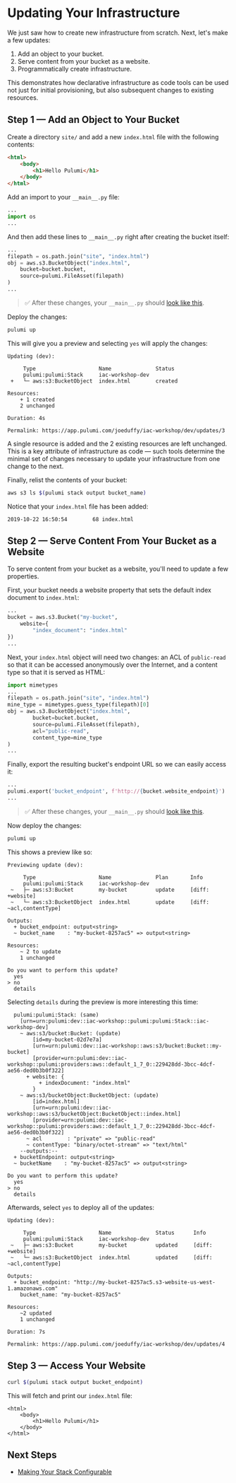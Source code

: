 # Updating Your Infrastructure

We just saw how to create new infrastructure from scratch. Next, let's make a few updates:

1. Add an object to your bucket.
2. Serve content from your bucket as a website.
3. Programmatically create infrastructure.

This demonstrates how declarative infrastructure as code tools can be used not just for initial provisioning, but also subsequent changes to existing resources.

## Step 1 &mdash; Add an Object to Your Bucket

Create a directory `site/` and add a new `index.html` file with the following contents:

```html
<html>
    <body>
        <h1>Hello Pulumi</h1>
    </body>
</html>
```

Add an import to your `__main__.py` file:

```python
...
import os
...
```

And then add these lines to `__main__.py` right after creating the bucket itself:

```python
...
filepath = os.path.join("site", "index.html")
obj = aws.s3.BucketObject("index.html",
    bucket=bucket.bucket,
    source=pulumi.FileAsset(filepath)
)
...
```

> :white_check_mark: After these changes, your `__main__.py` should [look like this](./code/04-updating-your-infrastructure/step1.py).

Deploy the changes:

```bash
pulumi up
```

This will give you a preview and selecting `yes` will apply the changes:

```
Updating (dev):

     Type                    Name              Status
     pulumi:pulumi:Stack     iac-workshop-dev
 +   └─ aws:s3:BucketObject  index.html        created

Resources:
    + 1 created
    2 unchanged

Duration: 4s

Permalink: https://app.pulumi.com/joeduffy/iac-workshop/dev/updates/3
```

A single resource is added and the 2 existing resources are left unchanged. This is a key attribute of infrastructure as code &mdash; such tools determine the minimal set of changes necessary to update your infrastructure from one change to the next.

Finally, relist the contents of your bucket:

```bash
aws s3 ls $(pulumi stack output bucket_name)
```

Notice that your `index.html` file has been added:

```
2019-10-22 16:50:54        68 index.html
```

## Step 2 &mdash; Serve Content From Your Bucket as a Website

To serve content from your bucket as a website, you'll need to update a few properties.

First, your bucket needs a website property that sets the default index document to `index.html`:

```python
...
bucket = aws.s3.Bucket("my-bucket",
    website={
        "index_document": "index.html"
})
...
```

Next, your `index.html` object will need two changes: an ACL of `public-read` so that it can be accessed anonymously over the Internet, and a content type so that it is served as HTML:

```python
import mimetypes
...
filepath = os.path.join("site", "index.html")
mine_type = mimetypes.guess_type(filepath)[0]
obj = aws.s3.BucketObject("index.html",
        bucket=bucket.bucket,
        source=pulumi.FileAsset(filepath),
        acl="public-read",
        content_type=mine_type
)
...
```

Finally, export the resulting bucket's endpoint URL so we can easily access it:

```python
...
pulumi.export('bucket_endpoint', f'http://{bucket.website_endpoint}')
...
```

> :white_check_mark: After these changes, your `__main__.py` should [look like this](./code/04-updating-your-infrastructure/step2.py).

Now deploy the changes:

```bash
pulumi up
```

This shows a preview like so:

```
Previewing update (dev):

     Type                    Name              Plan       Info
     pulumi:pulumi:Stack     iac-workshop-dev
 ~   ├─ aws:s3:Bucket        my-bucket         update     [diff: +website]
 ~   └─ aws:s3:BucketObject  index.html        update     [diff: ~acl,contentType]

Outputs:
  + bucket_endpoint: output<string>
  ~ bucket_name    : "my-bucket-8257ac5" => output<string>

Resources:
    ~ 2 to update
    1 unchanged

Do you want to perform this update?
  yes
> no
  details
```

Selecting `details` during the preview is more interesting this time:

```
  pulumi:pulumi:Stack: (same)
    [urn=urn:pulumi:dev::iac-workshop::pulumi:pulumi:Stack::iac-workshop-dev]
    ~ aws:s3/bucket:Bucket: (update)
        [id=my-bucket-02d7e7a]
        [urn=urn:pulumi:dev::iac-workshop::aws:s3/bucket:Bucket::my-bucket]
        [provider=urn:pulumi:dev::iac-workshop::pulumi:providers:aws::default_1_7_0::229428dd-3bcc-4dcf-ae56-ded0b3b0f322]
      + website: {
          + indexDocument: "index.html"
        }
    ~ aws:s3/bucketObject:BucketObject: (update)
        [id=index.html]
        [urn=urn:pulumi:dev::iac-workshop::aws:s3/bucketObject:BucketObject::index.html]
        [provider=urn:pulumi:dev::iac-workshop::pulumi:providers:aws::default_1_7_0::229428dd-3bcc-4dcf-ae56-ded0b3b0f322]
      ~ acl        : "private" => "public-read"
      ~ contentType: "binary/octet-stream" => "text/html"
    --outputs:--
  + bucketEndpoint: output<string>
  ~ bucketName    : "my-bucket-8257ac5" => output<string>

Do you want to perform this update?
  yes
> no
  details
```

Afterwards, select `yes` to deploy all of the updates:

```
Updating (dev):

     Type                    Name              Status      Info
     pulumi:pulumi:Stack     iac-workshop-dev
 ~   ├─ aws:s3:Bucket        my-bucket         updated     [diff: +website]
 ~   └─ aws:s3:BucketObject  index.html        updated     [diff: ~acl,contentType]

Outputs:
  + bucket_endpoint: "http://my-bucket-8257ac5.s3-website-us-west-1.amazonaws.com"
    bucket_name: "my-bucket-8257ac5"

Resources:
    ~2 updated
    1 unchanged

Duration: 7s

Permalink: https://app.pulumi.com/joeduffy/iac-workshop/dev/updates/4
```

## Step 3 &mdash; Access Your Website

```bash
curl $(pulumi stack output bucket_endpoint)
```

This will fetch and print our `index.html` file:

```
<html>
    <body>
        <h1>Hello Pulumi</h1>
    </body>
</html>
```

## Next Steps

* [Making Your Stack Configurable](./05-making-your-stack-configurable.md)
